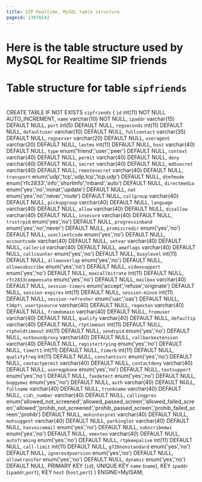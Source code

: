```yaml
---
title: SIP Realtime, MySQL table structure
pageid: 13076542
---
```


Here is the table structure used by MySQL for Realtime SIP friends
==================================================================



#
# Table structure for table `sipfriends`
#

CREATE TABLE IF NOT EXISTS `sipfriends` (
 `id` int(11) NOT NULL AUTO\_INCREMENT,
 `name` varchar(10) NOT NULL,
 `ipaddr` varchar(15) DEFAULT NULL,
 `port` int(5) DEFAULT NULL,
 `regseconds` int(11) DEFAULT NULL,
 `defaultuser` varchar(10) DEFAULT NULL,
 `fullcontact` varchar(35) DEFAULT NULL,
 `regserver` varchar(20) DEFAULT NULL,
 `useragent` varchar(20) DEFAULT NULL,
 `lastms` int(11) DEFAULT NULL,
 `host` varchar(40) DEFAULT NULL,
 `type` enum('friend','user','peer') DEFAULT NULL,
 `context` varchar(40) DEFAULT NULL,
 `permit` varchar(40) DEFAULT NULL,
 `deny` varchar(40) DEFAULT NULL,
 `secret` varchar(40) DEFAULT NULL,
 `md5secret` varchar(40) DEFAULT NULL,
 `remotesecret` varchar(40) DEFAULT NULL,
 `transport` enum('udp','tcp','udp,tcp','tcp,udp') DEFAULT NULL,
 `dtmfmode` enum('rfc2833','info','shortinfo','inband','auto') DEFAULT NULL,
 `directmedia` enum('yes','no','nonat','update') DEFAULT NULL,
 `nat` enum('yes','no','never','route') DEFAULT NULL,
 `callgroup` varchar(40) DEFAULT NULL,
 `pickupgroup` varchar(40) DEFAULT NULL,
 `language` varchar(40) DEFAULT NULL,
 `allow` varchar(40) DEFAULT NULL,
 `disallow` varchar(40) DEFAULT NULL,
 `insecure` varchar(40) DEFAULT NULL,
 `trustrpid` enum('yes','no') DEFAULT NULL,
 `progressinband` enum('yes','no','never') DEFAULT NULL,
 `promiscredir` enum('yes','no') DEFAULT NULL,
 `useclientcode` enum('yes','no') DEFAULT NULL,
 `accountcode` varchar(40) DEFAULT NULL,
 `setvar` varchar(40) DEFAULT NULL,
 `callerid` varchar(40) DEFAULT NULL,
 `amaflags` varchar(40) DEFAULT NULL,
 `callcounter` enum('yes','no') DEFAULT NULL,
 `busylevel` int(11) DEFAULT NULL,
 `allowoverlap` enum('yes','no') DEFAULT NULL,
 `allowsubscribe` enum('yes','no') DEFAULT NULL,
 `videosupport` enum('yes','no') DEFAULT NULL,
 `maxcallbitrate` int(11) DEFAULT NULL,
 `rfc2833compensate` enum('yes','no') DEFAULT NULL,
 `mailbox` varchar(40) DEFAULT NULL,
 `session-timers` enum('accept','refuse','originate') DEFAULT NULL,
 `session-expires` int(11) DEFAULT NULL,
 `session-minse` int(11) DEFAULT NULL,
 `session-refresher` enum('uac','uas') DEFAULT NULL,
 `t38pt\_usertpsource` varchar(40) DEFAULT NULL,
 `regexten` varchar(40) DEFAULT NULL,
 `fromdomain` varchar(40) DEFAULT NULL,
 `fromuser` varchar(40) DEFAULT NULL,
 `qualify` varchar(40) DEFAULT NULL,
 `defaultip` varchar(40) DEFAULT NULL,
 `rtptimeout` int(11) DEFAULT NULL,
 `rtpholdtimeout` int(11) DEFAULT NULL,
 `sendrpid` enum('yes','no') DEFAULT NULL,
 `outboundproxy` varchar(40) DEFAULT NULL,
 `callbackextension` varchar(40) DEFAULT NULL,
 `registertrying` enum('yes','no') DEFAULT NULL,
 `timert1` int(11) DEFAULT NULL,
 `timerb` int(11) DEFAULT NULL,
 `qualifyfreq` int(11) DEFAULT NULL,
 `constantssrc` enum('yes','no') DEFAULT NULL,
 `contactpermit` varchar(40) DEFAULT NULL,
 `contactdeny` varchar(40) DEFAULT NULL,
 `usereqphone` enum('yes','no') DEFAULT NULL,
 `textsupport` enum('yes','no') DEFAULT NULL,
 `faxdetect` enum('yes','no') DEFAULT NULL,
 `buggymwi` enum('yes','no') DEFAULT NULL,
 `auth` varchar(40) DEFAULT NULL,
 `fullname` varchar(40) DEFAULT NULL,
 `trunkname` varchar(40) DEFAULT NULL,
 `cid\_number` varchar(40) DEFAULT NULL,
 `callingpres` enum('allowed\_not\_screened','allowed\_passed\_screen','allowed\_failed\_screen','allowed','prohib\_not\_screened','prohib\_passed\_screen','prohib\_failed\_screen','prohib') DEFAULT NULL,
 `mohinterpret` varchar(40) DEFAULT NULL,
 `mohsuggest` varchar(40) DEFAULT NULL,
 `parkinglot` varchar(40) DEFAULT NULL,
 `hasvoicemail` enum('yes','no') DEFAULT NULL,
 `subscribemwi` enum('yes','no') DEFAULT NULL,
 `vmexten` varchar(40) DEFAULT NULL,
 `autoframing` enum('yes','no') DEFAULT NULL,
 `rtpkeepalive` int(11) DEFAULT NULL,
 `call-limit` int(11) DEFAULT NULL,
 `g726nonstandard` enum('yes','no') DEFAULT NULL,
 `ignoresdpversion` enum('yes','no') DEFAULT NULL,
 `allowtransfer` enum('yes','no') DEFAULT NULL,
 `dynamic` enum('yes','no') DEFAULT NULL,
 PRIMARY KEY (`id`),
 UNIQUE KEY `name` (`name`),
 KEY `ipaddr` (`ipaddr`,`port`),
 KEY `host` (`host`,`port`)
) ENGINE=MyISAM;
 